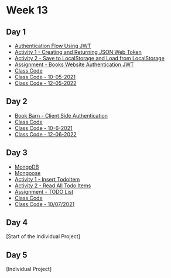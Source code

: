 # Week 13

## Day 1 
- [Authentication Flow Using JWT](day1/resources/flow.png) 
- [Activity 1 - Creating and Returning JSON Web Token](day1/activities/jsonwebtoken.md)
- [Activity 2 - Save to LocalStorage and Load from LocalStorage](day1/activities/save-ls.md)
- [Assignment - Books Website Authentication JWT](day1/assignments/books-auth.md)
- [Class Code](day1/code-downloads/BookBarn.zip)
- [Class Code - 10-05-2021](day1/code-downloads/Book-Barn-10-5.zip)
- [Class Code - 12-05-2022](day1/code-downloads//book-barn.zip)

## Day 2 
- [Book Barn - Client Side Authentication](day2/assignments/book-barn-client-auth.md)
- [Class Code](day2/code-downloads/BookBarn.zip)
- [Class Code - 10-6-2021](day2/code-downloads/Book-Barn-client-side-routes.zip)
- [Class Code - 12-06-2022](day2/code-downloads/book-barn-12-06-2022-fixed.zip)

## Day 3 
- [MongoDB](https://www.mongodb.com/)
- [Mongoose](https://mongoosejs.com/)
- [Activity 1 - Insert TodoItem](day3/activities/activity1.md)
- [Activity 2 - Read All Todo Items](day3/activities/activity2.md)
- [Assignment - TODO List](day3/assignments/todo.md) 
- [Class Code](day3/code-downloads/hello-mongodb.zip) 
- [Class Code - 10/07/2021](day3/code-downloads/hello-mongodb-10-7-2021.zip) 

## Day 4 
[Start of the Individual Project]

## Day 5 
[Individual Project]
